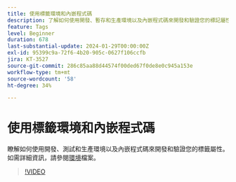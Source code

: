 ```yaml
---
title: 使用標籤環境和內嵌程式碼
description: 了解如何使用開發、暫存和生產環境以及內嵌程式碼來開發和驗證您的標記屬性。
feature: Tags
level: Beginner
duration: 678
last-substantial-update: 2024-01-29T00:00:00Z
exl-id: 95399c9a-72f6-4b20-905c-0627f106ccfb
jira: KT-3527
source-git-commit: 286c85aa88d44574f00ded67f0de8e0c945a153e
workflow-type: tm+mt
source-wordcount: '58'
ht-degree: 34%

---
```


# 使用標籤環境和內嵌程式碼

瞭解如何使用開發、測試和生產環境以及內嵌程式碼來開發和驗證您的標籤屬性。 如需詳細資訊，請參閱[環境](https://experienceleague.adobe.com/docs/experience-platform/tags/publish/environments/environments.html)檔案。

>[!VIDEO](https://video.tv.adobe.com/v/28729/?learn=on&enablevpops)
